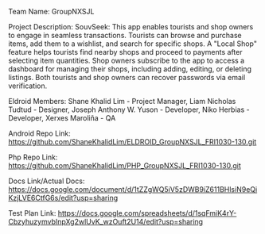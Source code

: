 Team Name: GroupNXSJL

Project Description: 
SouvSeek: This app enables tourists and shop owners to engage in seamless transactions. Tourists can browse and purchase items, add them to a wishlist, and search for specific shops. A "Local Shop" feature helps tourists find nearby shops and proceed to payments after selecting item quantities. Shop owners subscribe to the app to access a dashboard for managing their shops, including adding, editing, or deleting listings. Both tourists and shop owners can recover passwords via email verification.


Eldroid Members:
Shane Khalid Lim - Project Manager,
Liam Nicholas Tudtud - Designer,
Joseph Anthony W. Yuson - Developer,
Niko Herbias - Developer,
Xerxes Maroliña - QA


Android Repo Link: https://github.com/ShaneKhalidLim/ELDROID_GroupNXSJL_FRI1030-130.git

Php Repo Link: https://github.com/ShaneKhalidLim/PHP_GroupNXSJL_FRI1030-130.git

Docs Link/Actual Docs: https://docs.google.com/document/d/1tZZgWQ5iV5zDWB9iZ611BHlsiN9eQiKzjLVE6CtfG6s/edit?usp=sharing

Test Plan Link: https://docs.google.com/spreadsheets/d/1sqFmiK4rY-CbzyhuzymvbInpXg2wlUvK_wzOuft2U14/edit?usp=sharing

